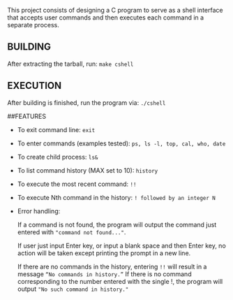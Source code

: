 
This project consists of designing a C program to serve as a shell interface that accepts user commands and then executes each command in a separate process. 

## BUILDING
After extracting the tarball, run:
	`make cshell`
	
## EXECUTION 

After building is finished, run the program via:
	`./cshell`

##FEATURES
 
- To exit command line: 
	`exit `

* To enter commands (examples tested): 
	`ps, ls -l, top, cal, who, date`

- To create child process: 
	`ls& `

- To list command history (MAX set to 10): 
	`history `

- To execute the most recent command: 
	`!!`

- To execute Nth command in the history: 
	`! followed by an integer N`

- Error handling: 

     If a command is not found, the program will output the command just entered with `"command not found..."`. 

	If user just input Enter key, or input a blank space and then Enter key, no action will be taken except printing the prompt in a new line. 

	If there are no commands in the history, entering `!!` will result in a message `“No commands in history.”` If there is no command corresponding to the number entered with the single !, the program will output `"No such command in history."`
